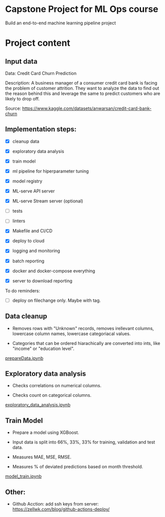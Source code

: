 # Capstone Project for ML Ops course
Build an end-to-end machine learning pipeline project



# Project content

## Input data

Data: Credit Card Churn Prediction

Description: A business manager of a consumer credit card bank is facing the problem of customer attrition. They want to analyze the data to find out the reason behind this and leverage the same to predict customers who are likely to drop off.


Source: https://www.kaggle.com/datasets/anwarsan/credit-card-bank-churn


## Implementation steps:

- [x] cleanup data
- [x] exploratory data analysis
- [x] train model
- [x] ml pipeline for hiperparameter tuning
- [x] model registry
- [x] ML-serve API server
- [x] ML-serve Stream server (optional)
- [ ] tests
- [ ] linters
- [x] Makefile and CI/CD
- [x] deploy to cloud
- [x] logging and monitoring
- [x] batch reporting
- [x] docker and docker-compose everything
- [x] server to download reporting


To do reminders:
- [ ] deploy on filechange only. Maybe with tag.

## Data cleanup

- Removes rows with "Unknown" records, removes irellevant columns, lowercase column names, lowercase categoriacal values.

- Categories that can be ordered hiarachically are converted into ints, like "income" or "education level".

[prepareData.ipynb](prepareData.ipynb)

## Exploratory data analysis

- Checks correlations on numerical columns. 

- Checks count on categorical columns.

[exploratory_data_analysis.ipynb](exploratory_data_analysis.ipynb)

## Train Model

- Prepare a model using XGBoost. 

- Input data is split into 66%, 33%, 33% for training, validation and test data.

- Measures MAE, MSE, RMSE.

- Measures % of deviated predictions based on month threshold.

[model_train.ipynb](model_train.ipynb)




## Other:

- Github Acction: add ssh keys from server: https://zellwk.com/blog/github-actions-deploy/